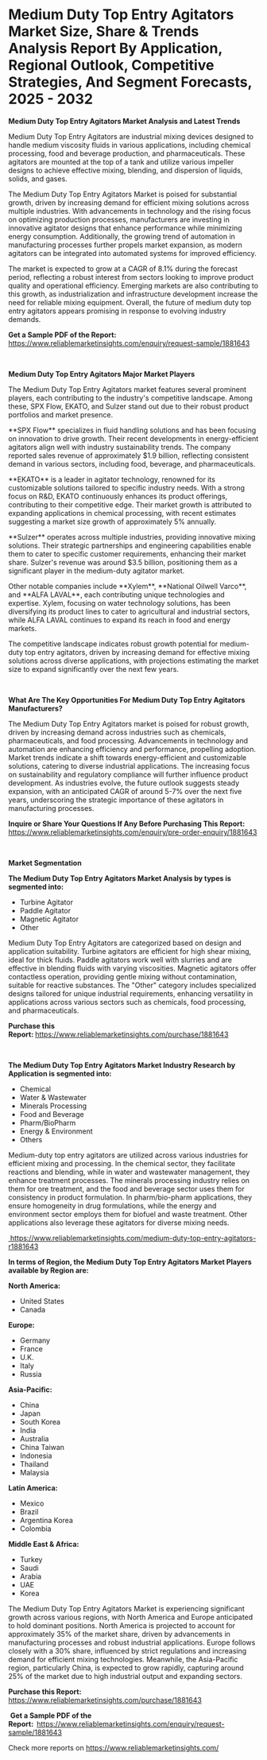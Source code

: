 <p><h1>Medium Duty Top Entry Agitators Market Size, Share & Trends Analysis Report By Application, Regional Outlook, Competitive Strategies, And Segment Forecasts, 2025 - 2032</h1></p><p><strong>Medium Duty Top Entry Agitators Market Analysis and Latest Trends</strong></p>
<p><p>Medium Duty Top Entry Agitators are industrial mixing devices designed to handle medium viscosity fluids in various applications, including chemical processing, food and beverage production, and pharmaceuticals. These agitators are mounted at the top of a tank and utilize various impeller designs to achieve effective mixing, blending, and dispersion of liquids, solids, and gases. </p><p>The Medium Duty Top Entry Agitators Market is poised for substantial growth, driven by increasing demand for efficient mixing solutions across multiple industries. With advancements in technology and the rising focus on optimizing production processes, manufacturers are investing in innovative agitator designs that enhance performance while minimizing energy consumption. Additionally, the growing trend of automation in manufacturing processes further propels market expansion, as modern agitators can be integrated into automated systems for improved efficiency.</p><p>The market is expected to grow at a CAGR of 8.1% during the forecast period, reflecting a robust interest from sectors looking to improve product quality and operational efficiency. Emerging markets are also contributing to this growth, as industrialization and infrastructure development increase the need for reliable mixing equipment. Overall, the future of medium duty top entry agitators appears promising in response to evolving industry demands.</p></p>
<p><strong>Get a Sample PDF of the Report:&nbsp;</strong> <a href="https://www.reliablemarketinsights.com/enquiry/request-sample/1881643?utm_campaign=2252&utm_medium=2&utm_source=Github&utm_content=ia&utm_term=01032025&utm_id=medium-duty-top-entry-agitators">https://www.reliablemarketinsights.com/enquiry/request-sample/1881643</a></p>
<p>&nbsp;</p>
<p><strong>Medium Duty Top Entry Agitators Major Market Players</strong></p>
<p><p>The Medium Duty Top Entry Agitators market features several prominent players, each contributing to the industry's competitive landscape. Among these, SPX Flow, EKATO, and Sulzer stand out due to their robust product portfolios and market presence.</p><p>**SPX Flow** specializes in fluid handling solutions and has been focusing on innovation to drive growth. Their recent developments in energy-efficient agitators align well with industry sustainability trends. The company reported sales revenue of approximately $1.9 billion, reflecting consistent demand in various sectors, including food, beverage, and pharmaceuticals.</p><p>**EKATO** is a leader in agitator technology, renowned for its customizable solutions tailored to specific industry needs. With a strong focus on R&D, EKATO continuously enhances its product offerings, contributing to their competitive edge. Their market growth is attributed to expanding applications in chemical processing, with recent estimates suggesting a market size growth of approximately 5% annually.</p><p>**Sulzer** operates across multiple industries, providing innovative mixing solutions. Their strategic partnerships and engineering capabilities enable them to cater to specific customer requirements, enhancing their market share. Sulzer's revenue was around $3.5 billion, positioning them as a significant player in the medium-duty agitator market.</p><p>Other notable companies include **Xylem**, **National Oilwell Varco**, and **ALFA LAVAL**, each contributing unique technologies and expertise. Xylem, focusing on water technology solutions, has been diversifying its product lines to cater to agricultural and industrial sectors, while ALFA LAVAL continues to expand its reach in food and energy markets.</p><p>The competitive landscape indicates robust growth potential for medium-duty top entry agitators, driven by increasing demand for effective mixing solutions across diverse applications, with projections estimating the market size to expand significantly over the next few years.</p></p>
<p>&nbsp;</p>
<p><strong>What Are The Key Opportunities For Medium Duty Top Entry Agitators Manufacturers?</strong></p>
<p><p>The Medium Duty Top Entry Agitators market is poised for robust growth, driven by increasing demand across industries such as chemicals, pharmaceuticals, and food processing. Advancements in technology and automation are enhancing efficiency and performance, propelling adoption. Market trends indicate a shift towards energy-efficient and customizable solutions, catering to diverse industrial applications. The increasing focus on sustainability and regulatory compliance will further influence product development. As industries evolve, the future outlook suggests steady expansion, with an anticipated CAGR of around 5-7% over the next five years, underscoring the strategic importance of these agitators in manufacturing processes.</p></p>
<p><strong>Inquire or Share Your Questions If Any Before Purchasing This Report:</strong> <a href="https://www.reliablemarketinsights.com/enquiry/pre-order-enquiry/1881643?utm_campaign=2252&utm_medium=2&utm_source=Github&utm_content=ia&utm_term=01032025&utm_id=medium-duty-top-entry-agitators">https://www.reliablemarketinsights.com/enquiry/pre-order-enquiry/1881643</a></p>
<p>&nbsp;</p>
<p><strong>Market Segmentation</strong></p>
<p><strong>The Medium Duty Top Entry Agitators Market Analysis by types is segmented into:</strong></p>
<p><ul><li>Turbine Agitator</li><li>Paddle Agitator</li><li>Magnetic Agitator</li><li>Other</li></ul></p>
<p><p>Medium Duty Top Entry Agitators are categorized based on design and application suitability. Turbine agitators are efficient for high shear mixing, ideal for thick fluids. Paddle agitators work well with slurries and are effective in blending fluids with varying viscosities. Magnetic agitators offer contactless operation, providing gentle mixing without contamination, suitable for reactive substances. The "Other" category includes specialized designs tailored for unique industrial requirements, enhancing versatility in applications across various sectors such as chemicals, food processing, and pharmaceuticals.</p></p>
<p><strong>Purchase this Report:&nbsp;</strong><a href="https://www.reliablemarketinsights.com/purchase/1881643?utm_campaign=2252&utm_medium=2&utm_source=Github&utm_content=ia&utm_term=01032025&utm_id=medium-duty-top-entry-agitators">https://www.reliablemarketinsights.com/purchase/1881643</a></p>
<p>&nbsp;</p>
<p><strong>The Medium Duty Top Entry Agitators Market Industry Research by Application is segmented into:</strong></p>
<p><ul><li>Chemical</li><li>Water & Wastewater</li><li>Minerals Processing</li><li>Food and Beverage</li><li>Pharm/BioPharm</li><li>Energy & Environment</li><li>Others</li></ul></p>
<p><p>Medium-duty top entry agitators are utilized across various industries for efficient mixing and processing. In the chemical sector, they facilitate reactions and blending, while in water and wastewater management, they enhance treatment processes. The minerals processing industry relies on them for ore treatment, and the food and beverage sector uses them for consistency in product formulation. In pharm/bio-pharm applications, they ensure homogeneity in drug formulations, while the energy and environment sector employs them for biofuel and waste treatment. Other applications also leverage these agitators for diverse mixing needs.</p></p>
<p><a href="https://www.reliablemarketinsights.com/medium-duty-top-entry-agitators-r1881643?utm_campaign=2252&utm_medium=2&utm_source=Github&utm_content=ia&utm_term=01032025&utm_id=medium-duty-top-entry-agitators">&nbsp;https://www.reliablemarketinsights.com/medium-duty-top-entry-agitators-r1881643</a></p>
<p><strong>In terms of Region, the Medium Duty Top Entry Agitators Market Players available by Region are:</strong></p>
<p>
    <p> <strong> North America: </strong>
        <ul>
            <li>United States</li>
            <li>Canada</li>
        </ul>
        </p> 
    <p> <strong> Europe: </strong>
        <ul>
            <li>Germany</li>
            <li>France</li>
            <li>U.K.</li>
            <li>Italy</li>
            <li>Russia</li>
        </ul>
        </p> 
    <p> <strong> Asia-Pacific: </strong>
        <ul>
            <li>China</li>
            <li>Japan</li>
            <li>South Korea</li>
            <li>India</li>
            <li>Australia</li>
            <li>China Taiwan</li>
            <li>Indonesia</li>
            <li>Thailand</li>
            <li>Malaysia</li>
        </ul>
        </p> 
    <p> <strong> Latin America: </strong>
        <ul>
            <li>Mexico</li>
            <li>Brazil</li>
            <li>Argentina Korea</li>
            <li>Colombia</li>
        </ul>
        </p> 
    <p> <strong> Middle East & Africa: </strong>
        <ul>
            <li>Turkey</li>
            <li>Saudi</li>
            <li>Arabia</li>
            <li>UAE</li>
            <li>Korea</li>
        </ul>
    </p>
    </p>
<p><p>The Medium Duty Top Entry Agitators Market is experiencing significant growth across various regions, with North America and Europe anticipated to hold dominant positions. North America is projected to account for approximately 35% of the market share, driven by advancements in manufacturing processes and robust industrial applications. Europe follows closely with a 30% share, influenced by strict regulations and increasing demand for efficient mixing technologies. Meanwhile, the Asia-Pacific region, particularly China, is expected to grow rapidly, capturing around 25% of the market due to high industrial output and expanding sectors.</p></p>
<p><strong>Purchase this Report: </strong><a href="https://www.reliablemarketinsights.com/purchase/1881643?utm_campaign=2252&utm_medium=2&utm_source=Github&utm_content=ia&utm_term=01032025&utm_id=medium-duty-top-entry-agitators">https://www.reliablemarketinsights.com/purchase/1881643</a></p>
<p>&nbsp;<strong>Get a Sample PDF of the Report:&nbsp;&nbsp;</strong><a href="https://www.reliablemarketinsights.com/enquiry/request-sample/1881643?utm_campaign=2252&utm_medium=2&utm_source=Github&utm_content=ia&utm_term=01032025&utm_id=medium-duty-top-entry-agitators">https://www.reliablemarketinsights.com/enquiry/request-sample/1881643</a></p>
<p><strong></strong></p>
<p>Check more reports on <a href="https://www.reliablemarketinsights.com/?utm_campaign=2252&utm_medium=2&utm_source=Github&utm_content=ia&utm_term=01032025&utm_id=medium-duty-top-entry-agitators">https://www.reliablemarketinsights.com/</a></p>